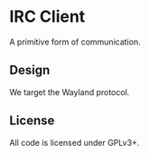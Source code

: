 # IRC Client

A primitive form of communication.

## Design

We target the Wayland protocol.

## License

All code is licensed under GPLv3+.
